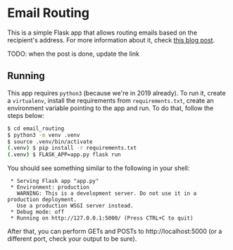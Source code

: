 # Email Routing

This is a simple Flask app that allows routing emails based on the recipient's address. For more information about it, check [this blog post](https://destroy.systems).

TODO: when the post is done, update the link

## Running

This app requires `python3` (because we're in 2019 already). To run it, create a `virtualenv`, install the requirements from `requirements.txt`, create an environment variable pointing to the app and run. To do that, follow the steps below:

```bash
$ cd email_routing
$ python3 -m venv .venv
$ source .venv/bin/activate
(.venv) $ pip install -r requirements.txt
(.venv) $ FLASK_APP=app.py flask run
```

You should see something similar to the following in your shell:
```
 * Serving Flask app "app.py"
 * Environment: production
   WARNING: This is a development server. Do not use it in a production deployment.
   Use a production WSGI server instead.
 * Debug mode: off
 * Running on http://127.0.0.1:5000/ (Press CTRL+C to quit)
```

After that, you can perform GETs and POSTs to http://localhost:5000 (or a different port, check your output to be sure).
